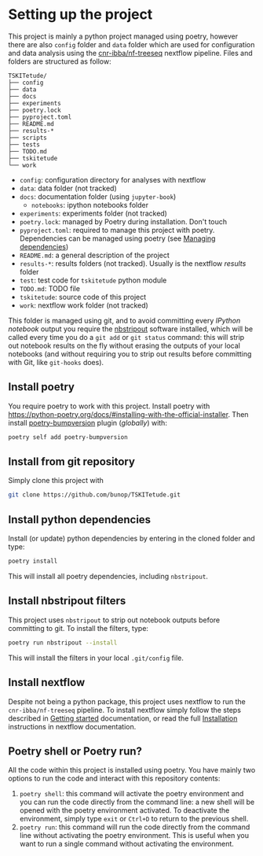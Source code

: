 
# Setting up the project

This project is mainly a python project managed using poetry, however there are
also `config` folder and `data` folder which are used for configuration and data
analysis using the [cnr-ibba/nf-treeseq](https://github.com/cnr-ibba/nf-treeseq)
nextflow pipeline. Files and folders are structured as follow:

```text
TSKITetude/
├── config
├── data
├── docs
├── experiments
├── poetry.lock
├── pyproject.toml
├── README.md
├── results-*
├── scripts
├── tests
├── TODO.md
├── tskitetude
└── work
```

* `config`: configuration directory for analyses with nextflow
* `data`: data folder (not tracked)
* `docs`: documentation folder (using `jupyter-book`)
  * `notebooks`: ipython notebooks folder
* `experiments`: experiments folder (not tracked)
* `poetry.lock`: managed by Poetry during installation. Don't touch
* `pyproject.toml`: required to manage this project with poetry. Dependencies
  can be managed using poetry (see [Managing dependencies](https://python-poetry.org/docs/managing-dependencies/))
* `README.md`: a general description of the project
* `results-*`: results folders (not tracked). Usually is the nextflow *results*
  folder
* `test`: test code for `tskitetude` python module
* `TODO.md`: TODO file
* `tskitetude`: source code of this project
* `work`: nextflow work folder (not tracked)

This folder is managed using git, and to avoid committing every *IPython notebook*
output you require the [nbstripout](https://github.com/kynan/nbstripout) software
installed, which will be called every time you do a `git add` or `git status`
command: this will strip out notebook results on the fly without erasing the
outputs of your local notebooks (and without requiring you to strip out results
before committing with Git, like `git-hooks` does).

## Install poetry

You require poetry to work with this project.
Install poetry with <https://python-poetry.org/docs/#installing-with-the-official-installer>. Then
install [poetry-bumpversion](https://pypi.org/project/poetry-bumpversion/) plugin
(*globally*) with:

```bash
poetry self add poetry-bumpversion
```

## Install from git repository

Simply clone this project with

```bash
git clone https://github.com/bunop/TSKITetude.git
```

## Install python dependencies

Install (or update) python dependencies by entering in the cloned folder and type:

```bash
poetry install
```

This will install all poetry dependencies, including `nbstripout`.

## Install nbstripout filters

This project uses `nbstripout` to strip out notebook outputs before committing
to git. To install the filters, type:

```bash
poetry run nbstripout --install
```

This will install the filters in your local `.git/config` file.

## Install nextflow

Despite not being a python package, this project uses nextflow to run the
`cnr-ibba/nf-treeseq` pipeline. To install nextflow simply follow the steps
described in [Getting started](https://www.nextflow.io/#GetStarted) documentation,
or read the full [Installation](https://www.nextflow.io/docs/latest/install.html)
instructions in nextflow documentation.

## Poetry shell or Poetry run?

All the code within this project is installed using poetry. You have mainly two
options to run the code and interact with this repository contents:

1. `poetry shell`: this command will activate the poetry environment and you can
    run the code directly from the command line: a new shell will be opened with
    the poetry environment activated. To deactivate the environment, simply type
    `exit` or `Ctrl+D` to return to the previous shell.
2. `poetry run`: this command will run the code directly from the command line
    without activating the poetry environment. This is useful when you want to
    run a single command without activating the environment.
